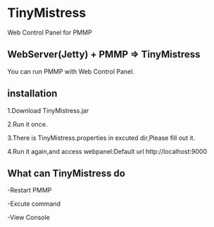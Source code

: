 # TinyMistress
Web Control Panel for PMMP


## WebServer(Jetty) + PMMP => TinyMistress


You can run PMMP with Web Control Panel.


## installation
1.Download TinyMistress.jar

2.Run it once.

3.There is TinyMistress.properties in excuted dir,Please fill out it.

4.Run it again,and access webpanel:Default url http://localhost:9000


## What can TinyMistress do

-Restart PMMP

-Excute command

-View Console



